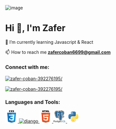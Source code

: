![image](https://github.com/zafercobannn/zafercobannn/assets/69654137/408d4020-9fec-4843-8c9b-a2d79413d343)<h1>Hi 👋, I'm Zafer</h1>
🌱 I’m currently learning Javascript & React

📫 How to reach me **zafercoban6699@gmail.com**


<h3 align="left">Connect with me:</h3>
<p align="left">
<a href="https://www.linkedin.com/in/zafer-%C3%A7oban/" target="blank"><img align="center" src="https://raw.githubusercontent.com/rahuldkjain/github-profile-readme-generator/master/src/images/icons/Social/linked-in-alt.svg" alt="zafer-çoban-392276195/" height="30" width="40" /></a>
</p>
<p align="left">
<a href="mailto:zafercoban6699@gmail.com" target="blank"><img align="center" src="[image](https://github.com/zafercobannn/zafercobannn/assets/69654137/b6343038-e535-4abf-9f55-d843971ccf62)
" alt="zafer-çoban-392276195/" height="30" width="40" /></a>
</p>

<h3 align="left">Languages and Tools:</h3>
<p align="left"> <a href="https://www.w3schools.com/css/" target="_blank" rel="noreferrer"> <img src="https://raw.githubusercontent.com/devicons/devicon/master/icons/css3/css3-original-wordmark.svg" alt="css3" width="40" height="40"/> </a> <a href="https://www.djangoproject.com/" target="_blank" rel="noreferrer"> <img src="https://cdn.worldvectorlogo.com/logos/django.svg" alt="django" width="40" height="40"/> </a> <a href="https://www.w3.org/html/" target="_blank" rel="noreferrer"> <img src="https://raw.githubusercontent.com/devicons/devicon/master/icons/html5/html5-original-wordmark.svg" alt="html5" width="40" height="40"/> </a> <a href="https://www.postgresql.org" target="_blank" rel="noreferrer"> <img src="https://raw.githubusercontent.com/devicons/devicon/master/icons/postgresql/postgresql-original-wordmark.svg" alt="postgresql" width="40" height="40"/> </a> <a href="https://www.python.org" target="_blank" rel="noreferrer"> <img src="https://raw.githubusercontent.com/devicons/devicon/master/icons/python/python-original.svg" alt="python" width="40" height="40"/> </a> </p>

              
